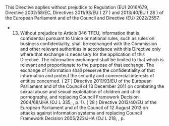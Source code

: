 This Directive applies without prejudice to Regulation (EU) 2016/679, Directive 2002/58/EC, Directives 2011/93/EU ( 27 ) and 2013/40/EU ( 28 ) of the European Parliament and of the Council and Directive (EU) 2022/2557.
- 13. Without prejudice to Article 346 TFEU, information that is confidential pursuant to Union or national rules, such as rules  on  business  confidentiality,  shall  be  exchanged  with  the  Commission  and  other  relevant  authorities  in  accordance with this Directive only where that exchange is necessary for the application of this Directive. The information exchanged shall be limited to that which is relevant and proportionate to the purpose of that exchange. The exchange of information shall  preserve  the  confidentiality  of  that  information  and  protect  the  security  and  commercial  interests  of  entities concerned.
( 27 ) Directive  2011/93/EU  of  the  European  Parliament  and  of  the  Council  of  13  December  2011  on  combating  the  sexual  abuse  and sexual  exploitation  of  children  and  child  pornography,  and  replacing  Council  Framework  Decision  2004/68/JHA  (OJ  L  335, , p. 1).
( 28 ) Directive 2013/40/EU of the European Parliament and of the Council of 12 August 2013 on attacks against information systems and replacing Council Framework Decision 2005/222/JHA (OJ L 218, , p. 